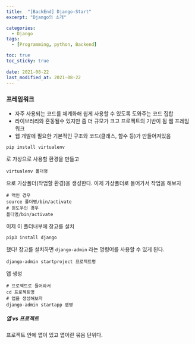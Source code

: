 ```yaml
---
title:  "[BackEnd] Django-Start"
excerpt: "Django의 소개"

categories:
  - Django
tags:
  - [Programming, python, Backend]

toc: true
toc_sticky: true
 
date: 2021-08-22
last_modified_at: 2021-08-22
---
```

### 프레임워크
- 자주 사용되는 코드를 체계화해 쉽게 사용할 수 있도록 도와주는 코드 집합
- 라이브러리와 혼동될수 있지만 좀 더 규모가 크고 프로젝트의 기반이 됨
웹 프레임워크
- 웹 개발에 필요한 기본적인 구조와 코드(클래스, 함수 등)가 만들어져있음

```shell
pip install virtualenv
```
로 가상으로 사용할 환경을 만들고

```shell
virtualenv 폴더명
```
으로 가상폴더(작업할 환경)을 생성한다.
이제 가상폴더로 들어가서 작업을 해보자
```shell
# 맥인 경우
source 폴더명/bin/activate
# 윈도우인 경우
폴더명/bin/activate
```
이제 이 폴더내부에 장고를 설치
```shell
pip3 install django
```
했다!
장고를 설치하면 ```django-admin``` 라는 명령어를 사용할 수 있게 된다.
```shell
django-admin startproject 프로젝트명
```
앱 생성
```shell
# 프로젝트로 들어와서
cd 프로젝트명
# 앱을 생성해보자
django-admin startapp 앱명
```

##### 앱 vs 프로젝트
프로젝트 안에 앱이 있고 앱이란 묶음 단위다.